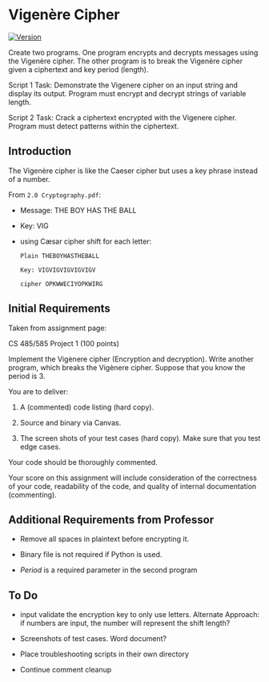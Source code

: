 # Vigenère Cipher

[![Version](https://img.shields.io/badge/version-1.0-orange)]()

Create two programs. One program encrypts and decrypts messages using the Vigenère cipher.  The other program is to break the Vigenère cipher given a ciphertext and key period (length).

Script 1 Task: Demonstrate the Vigenere cipher on an input string and display its output. Program must encrypt and decrypt strings of variable length.

Script 2 Task: Crack a ciphertext encrypted with the Vigenere cipher.  Program must detect patterns within the ciphertext.

## Introduction
The Vigenère cipher is like the Caeser cipher but uses a key phrase instead of a number.

From `2.0 Cryptography.pdf`:
* Message: THE BOY HAS THE BALL
* Key:      VIG

* using Cæsar cipher shift for each letter:

      Plain THEBOYHASTHEBALL

      Key: VIGVIGVIGVIGVIGV

      cipher OPKWWECIYOPKWIRG



## Initial Requirements
Taken from assignment page:

CS 485/585 Project 1 (100 points)

Implement the Vigènere cipher (Encryption and decryption).
Write another program, which breaks the Vigènere cipher. Suppose that you know the period is 3.

You are to deliver:

1.  A (commented) code listing (hard copy).

2.  Source and binary via Canvas.

3.  The screen shots of your test cases (hard copy). Make sure that you test edge cases.

Your code should be thoroughly commented.

Your score on this assignment will include consideration of the correctness of your code, readability of the code, and quality of internal documentation (commenting).


## Additional Requirements from Professor
* Remove all spaces in plaintext before encrypting it.

* Binary file is not required if Python is used.

* *Period* is a required parameter in the second program


## To Do
* input validate the encryption key to only use letters.  Alternate Approach: if numbers are input, the number will represent the shift length?

* Screenshots of test cases.  Word document?

* Place troubleshooting scripts in their own directory

* Continue comment cleanup
